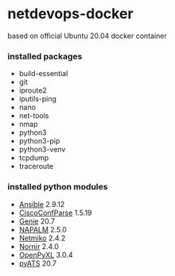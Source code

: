 # netdevops-docker
based on official Ubuntu 20.04 docker container

### installed packages
* build-essential
* git
* iproute2
* iputils-ping
* nano
* net-tools
* nmap
* python3
* python3-pip
* python3-venv
* tcpdump
* traceroute

### installed python modules
* [Ansible](https://www.ansible.com) 2.9.12
* [CiscoConfParse](http://pennington.net/py/ciscoconfparse/) 1.5.19
* [Genie](https://pubhub.devnetcloud.com/media/genie-feature-browser/docs/#/) 20.7
* [NAPALM](https://napalm-automation.net) 2.5.0
* [Netmiko](https://pynet.twb-tech.com/blog/automation/netmiko.html) 2.4.2
* [Nornir](https://github.com/nornir-automation/nornir) 2.4.0
* [OpenPyXL](https://openpyxl.readthedocs.io/en/stable/) 3.0.4
* [pyATS](https://developer.cisco.com/pyats/) 20.7